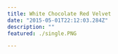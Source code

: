 ```yaml
---
title: White Chocolate Red Velvet
date: "2015-05-01T22:12:03.284Z"
description: ""
featured: ./single.PNG

---
```


